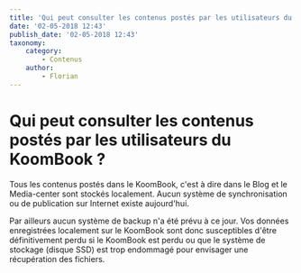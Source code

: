 ```yaml
---
title: 'Qui peut consulter les contenus postés par les utilisateurs du KoomBook ?'
date: '02-05-2018 12:43'
publish_date: '02-05-2018 12:43'
taxonomy:
    category:
        - Contenus
    author:
        - Florian
---
```


# Qui peut consulter les contenus postés par les utilisateurs du KoomBook ?

Tous les contenus postés dans le KoomBook, c'est à dire dans le Blog et le Media-center sont stockés localement. Aucun système de synchronisation ou de publication sur Internet existe aujourd'hui. 

Par ailleurs aucun système de backup n'a été prévu à ce jour. Vos données enregistrées localement sur le KoomBook sont donc susceptibles d'être définitivement perdu si le KoomBook est perdu ou que le système de stockage (disque SSD) est trop endommagé pour envisager une récupération des fichiers.
